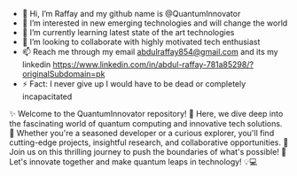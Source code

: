 - 👋 Hi, I’m Raffay and my github name is @QuantumInnovator
- 👀 I’m interested in new emerging technologies and will change the world
- 🌱 I’m currently learning latest state of the art technologies
- 💞️ I’m looking to collaborate with highly motivated tech enthusiast
- 📫 Reach me through my email abdulraffay854@gmail.com and its my linkedin https://www.linkedin.com/in/abdul-raffay-781a85298/?originalSubdomain=pk
- ⚡ Fact: I never give up I would have to be dead or completely incapacitated

✨ Welcome to the QuantumInnovator repository! 🚀
Here, we dive deep into the fascinating world of quantum computing and innovative tech solutions.
🌌 Whether you're a seasoned developer or a curious explorer, you'll find cutting-edge projects, insightful research, and collaborative opportunities. 
🤝 Join us on this thrilling journey to push the boundaries of what's possible! 🌟 Let's innovate together and make quantum leaps in technology! 💡💻


